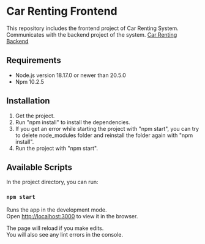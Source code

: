 # Car Renting Frontend
This repository includes the frontend project of Car Renting System. Communicates with the backend project of the system.
[Car Renting Backend](https://github.com/altayelmas/carrenting_backend)
## Requirements
- Node.js version 18.17.0 or newer than 20.5.0
- Npm 10.2.5

## Installation
1. Get the project.
2. Run "npm install" to install the dependencies.
3. If you get an error while starting the project with "npm start", you can try to delete node_modules folder and reinstall the folder again with "npm install".
4. Run the project with "npm start".
## Available Scripts

In the project directory, you can run:

### `npm start`

Runs the app in the development mode.\
Open [http://localhost:3000](http://localhost:3000) to view it in the browser.

The page will reload if you make edits.\
You will also see any lint errors in the console.
